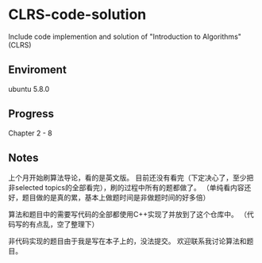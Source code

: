 # CLRS-code-solution

Include code implemention and solution of "Introduction to Algorithms" (CLRS)

## Enviroment

ubuntu 5.8.0

## Progress

Chapter 2 - 8

## Notes

上个月开始刷算法导论，看的是英文版。
目前还没有看完（下定决心了，至少把非selected topics的全部看完），刷的过程中所有的题都做了。
（单纯看内容还好，题目做的是真的累，基本上做题时间是非做题时间的好多倍）

算法和题目中的需要写代码的全部都使用C++实现了并放到了这个仓库中。
（代码写的有点乱，空了整理下）

非代码实现的题目由于我是写在本子上的，没法提交。
欢迎联系我讨论算法和题目。

